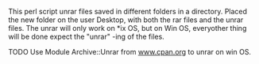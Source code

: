 This perl script unrar files saved in different folders in a directory. Placed the new folder on the user Desktop, with both the rar files and the unrar files. The unrar will only work on *ix OS, but on Win OS, everyother thing will be done expect the "unrar" -ing of the files.

TODO
Use Module Archive::Unrar from www.cpan.org to unrar on win OS.
